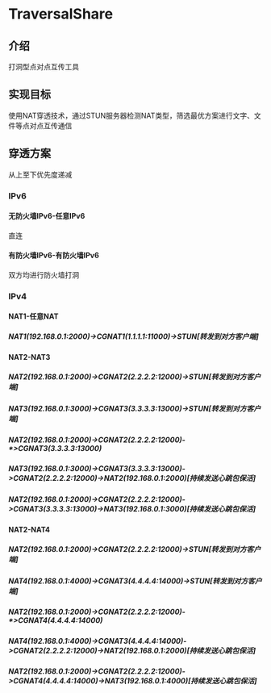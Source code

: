 # TraversalShare
## 介绍
打洞型点对点互传工具
## 实现目标
使用NAT穿透技术，通过STUN服务器检测NAT类型，筛选最优方案进行文字、文件等点对点互传通信
## 穿透方案
从上至下优先度递减
### IPv6
#### 无防火墙IPv6-任意IPv6
直连
#### 有防火墙IPv6-有防火墙IPv6
双方均进行防火墙打洞
### IPv4
#### NAT1-任意NAT
##### NAT1(192.168.0.1:2000)->CGNAT1(1.1.1.1:11000)->STUN[转发到对方客户端]
#### NAT2-NAT3
##### NAT2(192.168.0.1:2000)->CGNAT2(2.2.2.2:12000)->STUN[转发到对方客户端]
##### NAT3(192.168.0.1:3000)->CGNAT3(3.3.3.3:13000)->STUN[转发到对方客户端]
##### NAT2(192.168.0.1:2000)->CGNAT2(2.2.2.2:12000)-*>CGNAT3(3.3.3.3:13000)
##### NAT3(192.168.0.1:3000)->CGNAT3(3.3.3.3:13000)->CGNAT2(2.2.2.2:12000)->NAT2(192.168.0.1:2000)[持续发送心跳包保活]
##### NAT2(192.168.0.1:2000)->CGNAT2(2.2.2.2:12000)->CGNAT3(3.3.3.3:13000)->NAT3(192.168.0.1:3000)[持续发送心跳包保活]
#### NAT2-NAT4
##### NAT2(192.168.0.1:2000)->CGNAT2(2.2.2.2:12000)->STUN[转发到对方客户端]
##### NAT4(192.168.0.1:4000)->CGNAT3(4.4.4.4:14000)->STUN[转发到对方客户端]
##### NAT2(192.168.0.1:2000)->CGNAT2(2.2.2.2:12000)-*>CGNAT4(4.4.4.4:14000)
##### NAT4(192.168.0.1:4000)->CGNAT3(4.4.4.4:14000)->CGNAT2(2.2.2.2:12000)->NAT2(192.168.0.1:2000)[持续发送心跳包保活]
##### NAT2(192.168.0.1:2000)->CGNAT2(2.2.2.2:12000)->CGNAT4(4.4.4.4:14000)->NAT3(192.168.0.1:4000)[持续发送心跳包保活]